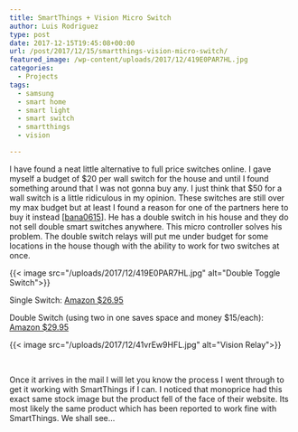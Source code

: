 ```yaml
---
title: SmartThings + Vision Micro Switch
author: Luis Rodriguez
type: post
date: 2017-12-15T19:45:08+00:00
url: /post/2017/12/15/smartthings-vision-micro-switch/
featured_image: /wp-content/uploads/2017/12/419E0PAR7HL.jpg
categories:
  - Projects
tags:
  - samsung
  - smart home
  - smart light
  - smart switch
  - smartthings
  - vision

---
```

I have found a neat little alternative to full price switches online. I gave myself a budget of $20 per wall switch for the house and until I found something around that I was not gonna buy any. I just think that $50 for a wall switch is a little ridiculous in my opinion. These switches are still over my max budget but at least I found a reason for one of the partners here to buy it instead [[bana0615][1]]. He has a double switch in his house and they do not sell double smart switches anywhere. This micro controller solves his problem. The double switch relays will put me under budget for some locations in the house though with the ability to work for two switches at once.

{{< image src="/uploads/2017/12/419E0PAR7HL.jpg" alt="Double Toggle Switch">}}

<!--more-->

Single Switch: [Amazon $26.95][3]

Double Switch (using two in one saves space and money $15/each): [Amazon $29.95][4]

{{< image src="/uploads/2017/12/41vrEw9HFL.jpg" alt="Vision Relay">}}

&nbsp;

Once it arrives in the mail I will let you know the process I went through to get it working with SmartThings if I can. I noticed that monoprice had this exact same stock image but the product fell of the face of their website. Its most likely the same product which has been reported to work fine with SmartThings. We shall see...

&nbsp;

 [1]: https://silocitylabs.com/post/author/bana0615/
 [2]: /uploads/2017/12/419E0PAR7HL.jpg
 [3]: https://www.amazon.com/Vision-Z-Wave-Micro-Switch-1-pack/dp/B01GQX1GFC/
 [4]: https://www.amazon.com/Vision-Z-Wave-Micro-Switch-relay/dp/B00R883YKU/
 [5]: /uploads/2017/12/41vrEw9HFL.jpg

